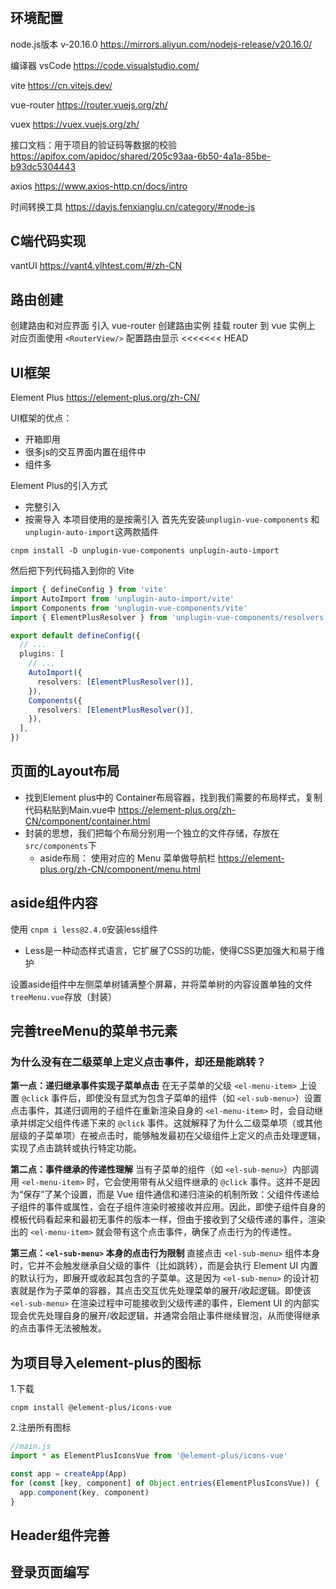 #

## 环境配置

node.js版本 v-20.16.0
<https://mirrors.aliyun.com/nodejs-release/v20.16.0/>

编译器 vsCode
<https://code.visualstudio.com/>

vite
<https://cn.vitejs.dev/>

vue-router
<https://router.vuejs.org/zh/>

vuex
<https://vuex.vuejs.org/zh/>

接口文档：用于项目的验证码等数据的校验
<https://apifox.com/apidoc/shared/205c93aa-6b50-4a1a-85be-b93dc5304443>

axios
<https://www.axios-http.cn/docs/intro>

时间转换工具
<https://dayjs.fenxianglu.cn/category/#node-js>

## C端代码实现

vantUI
<https://vant4.ylhtest.com/#/zh-CN>

## 路由创建

创建路由和对应界面
引入 vue-router 创建路由实例
挂载 router 到 vue 实例上
对应页面使用 `<RouterView/>` 配置路由显示
<<<<<<< HEAD

## UI框架

Element Plus
<https://element-plus.org/zh-CN/>

UI框架的优点：

- 开箱即用
- 很多js的交互界面内置在组件中
- 组件多

Element Plus的引入方式

- 完整引入
- 按需导入
本项目使用的是按需引入
首先先安装`unplugin-vue-components` 和 `unplugin-auto-import`这两款插件

```shell
cnpm install -D unplugin-vue-components unplugin-auto-import
```

然后把下列代码插入到你的 Vite

```vite.config.ts
import { defineConfig } from 'vite'
import AutoImport from 'unplugin-auto-import/vite'
import Components from 'unplugin-vue-components/vite'
import { ElementPlusResolver } from 'unplugin-vue-components/resolvers'

export default defineConfig({
  // ...
  plugins: [
    // ...
    AutoImport({
      resolvers: [ElementPlusResolver()],
    }),
    Components({
      resolvers: [ElementPlusResolver()],
    }),
  ],
})
```

## 页面的Layout布局

- 找到Element plus中的 Container布局容器，找到我们需要的布局样式，复制代码粘贴到Main.vue中
<https://element-plus.org/zh-CN/component/container.html>
- 封装的思想，我们把每个布局分别用一个独立的文件存储，存放在`src/components`下
  - aside布局：
使用对应的 Menu 菜单做导航栏
<https://element-plus.org/zh-CN/component/menu.html>

## aside组件内容

使用 `cnpm i less@2.4.0`安装less组件

- Less是一种动态样式语言，它扩展了CSS的功能，使得CSS更加强大和易于维护

设置aside组件中左侧菜单树铺满整个屏幕，并将菜单树的内容设置单独的文件`treeMenu.vue`存放（封装）

## 完善treeMenu的菜单书元素

### 为什么没有在二级菜单上定义点击事件，却还是能跳转？

**第一点：递归继承事件实现子菜单点击**
在无子菜单的父级 `<el-menu-item>` 上设置 `@click` 事件后，即使没有显式为包含子菜单的组件（如 `<el-sub-menu>`）设置点击事件，其递归调用的子组件在重新渲染自身的 `<el-menu-item>` 时，会自动继承并绑定父组件传递下来的 `@click` 事件。这就解释了为什么二级菜单项（或其他层级的子菜单项）在被点击时，能够触发最初在父级组件上定义的点击处理逻辑，实现了点击跳转或执行特定功能。

**第二点：事件继承的传递性理解**
当有子菜单的组件（如 `<el-sub-menu>`）内部调用 `<el-menu-item>` 时，它会使用带有从父组件继承的 `@click` 事件。这并不是因为“保存”了某个设置，而是 Vue 组件通信和递归渲染的机制所致：父组件传递给子组件的事件或属性，会在子组件渲染时被接收并应用。因此，即使子组件自身的模板代码看起来和最初无事件的版本一样，但由于接收到了父级传递的事件，渲染出的 `<el-menu-item>` 就会带有这个点击事件，确保了点击行为的传递性。

**第三点：`<el-sub-menu>` 本身的点击行为限制**
直接点击 `<el-sub-menu>` 组件本身时，它并不会触发继承自父级的事件（比如跳转），而是会执行 Element UI 内置的默认行为，即展开或收起其包含的子菜单。这是因为 `<el-sub-menu>` 的设计初衷就是作为子菜单的容器，其点击交互优先处理菜单的展开/收起逻辑。即使该 `<el-sub-menu>` 在渲染过程中可能接收到父级传递的事件，Element UI 的内部实现会优先处理自身的展开/收起逻辑，并通常会阻止事件继续冒泡，从而使得继承的点击事件无法被触发。

## 为项目导入element-plus的图标

1.下载

`cnpm install @element-plus/icons-vue`

2.注册所有图标

```js
//main.js
import * as ElementPlusIconsVue from '@element-plus/icons-vue'

const app = createApp(App)
for (const [key, component] of Object.entries(ElementPlusIconsVue)) {
  app.component(key, component)
}
```

## Header组件完善

## 登录页面编写
